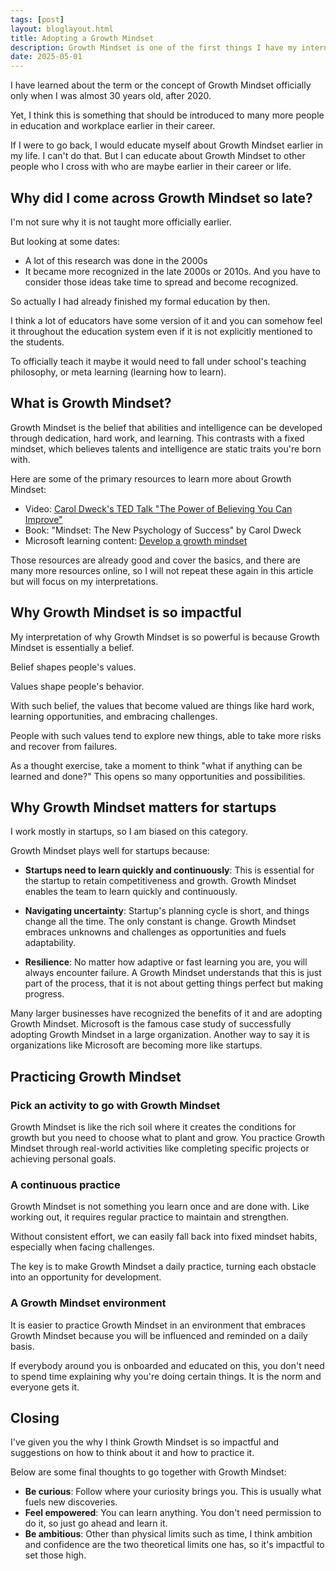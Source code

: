 ```yaml
---
tags: [post]
layout: bloglayout.html
title: Adopting a Growth Mindset
description: Growth Mindset is one of the first things I have my interns, mentees, or junior colleagues read about. In this post, I explore why Growth Mindset is so impactful and offer suggestions on how to practice it in your workspace and life.
date: 2025-05-01
---
```


I have learned about the term or the concept of Growth Mindset officially only when I was almost 30 years old, after 2020.

Yet, I think this is something that should be introduced to many more people in education and workplace earlier in their career.

If I were to go back, I would educate myself about Growth Mindset earlier in my life. I can't do that. But I can educate about Growth Mindset to other people who I cross with who are maybe earlier in their career or life.

## Why did I come across Growth Mindset so late?

I'm not sure why it is not taught more officially earlier.

But looking at some dates:
* A lot of this research was done in the 2000s
* It became more recognized in the late 2000s or 2010s. And you have to consider those ideas take time to spread and become recognized.

So actually I had already finished my formal education by then.

I think a lot of educators have some version of it and you can somehow feel it throughout the education system even if it is not explicitly mentioned to the students.

To officially teach it maybe it would need to fall under school's teaching philosophy, or meta learning (learning how to learn).

## What is Growth Mindset?

Growth Mindset is the belief that abilities and intelligence can be developed through dedication, hard work, and learning. This contrasts with a fixed mindset, which believes talents and intelligence are static traits you're born with.

Here are some of the primary resources to learn more about Growth Mindset:

* Video: [Carol Dweck's TED Talk "The Power of Believing You Can Improve"](https://www.ted.com/talks/carol_dweck_the_power_of_believing_that_you_can_improve)
* Book: "Mindset: The New Psychology of Success" by Carol Dweck
* Microsoft learning content: [Develop a growth mindset](https://learn.microsoft.com/en-us/training/modules/develop-growth-mindset/)

Those resources are already good and cover the basics, and there are many more resources online, so I will not repeat these again in this article but will focus on my interpretations.

## Why Growth Mindset is so impactful

My interpretation of why Growth Mindset is so powerful is because Growth Mindset is essentially a belief.

Belief shapes people's values.

Values shape people's behavior.

With such belief, the values that become valued are things like hard work, learning opportunities, and embracing challenges.

People with such values tend to explore new things, able to take more risks and recover from failures.

As a thought exercise, take a moment to think "what if anything can be learned and done?" This opens so many opportunities and possibilities.

## Why Growth Mindset matters for startups

I work mostly in startups, so I am biased on this category.

Growth Mindset plays well for startups because:

* **Startups need to learn quickly and continuously**: This is essential for the startup to retain competitiveness and growth. Growth Mindset enables the team to learn quickly and continuously.

* **Navigating uncertainty**: Startup's planning cycle is short, and things change all the time. The only constant is change. Growth Mindset embraces unknowns and challenges as opportunities and fuels adaptability.

* **Resilience**: No matter how adaptive or fast learning you are, you will always encounter failure. A Growth Mindset understands that this is just part of the process, that it is not about getting things perfect but making progress.

Many larger businesses have recognized the benefits of it and are adopting Growth Mindset. Microsoft is the famous case study of successfully adopting Growth Mindset in a large organization. Another way to say it is organizations like Microsoft are becoming more like startups.

## Practicing Growth Mindset

### Pick an activity to go with Growth Mindset

Growth Mindset is like the rich soil where it creates the conditions for growth but you need to choose what to plant and grow. You practice Growth Mindset through real-world activities like completing specific projects or achieving personal goals.

### A continuous practice

Growth Mindset is not something you learn once and are done with. Like working out, it requires regular practice to maintain and strengthen.

Without consistent effort, we can easily fall back into fixed mindset habits, especially when facing challenges.

The key is to make Growth Mindset a daily practice, turning each obstacle into an opportunity for development.

### A Growth Mindset environment

It is easier to practice Growth Mindset in an environment that embraces Growth Mindset because you will be influenced and reminded on a daily basis.

If everybody around you is onboarded and educated on this, you don't need to spend time explaining why you're doing certain things. It is the norm and everyone gets it.

## Closing

I've given you the why I think Growth Mindset is so impactful and suggestions on how to think about it and how to practice it.

Below are some final thoughts to go together with Growth Mindset:

* **Be curious**: Follow where your curiosity brings you. This is usually what fuels new discoveries.
* **Feel empowered**: You can learn anything. You don't need permission to do it, so just go ahead and learn it.
* **Be ambitious**: Other than physical limits such as time, I think ambition and confidence are the two theoretical limits one has, so it's impactful to set those high.
